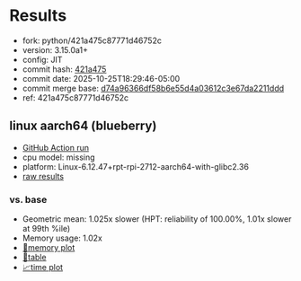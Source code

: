 # Results

- fork: python/421a475c87771d46752c
- version: 3.15.0a1+
- config: JIT
- commit hash: [421a475](https://github.com/python/cpython/commit/421a475)
- commit date: 2025-10-25T18:29:46-05:00
- commit merge base: [d74a96366df58b6e55d4a03612c3e67da2211ddd](https://github.com/python/cpython/commit/d74a96366df58b6e55d4a03612c3e67da2211ddd)
- ref: 421a475c87771d46752c

## linux aarch64 (blueberry)

- [GitHub Action run](https://github.com/savannahostrowski/pyperf_bench/actions/runs/18810264436)
- cpu model: missing
- platform: Linux-6.12.47+rpt-rpi-2712-aarch64-with-glibc2.36
- [raw results](bm-20251025-blueberry-aarch64-python-421a475c87771d46752c-3.15.0a1%2B-421a475.json)

### vs. base

- Geometric mean: 1.025x slower (HPT: reliability of 100.00%, 1.01x slower at 99th %ile)
- Memory usage: 1.02x
- [🧠memory plot](bm-20251025-blueberry-aarch64-python-421a475c87771d46752c-3.15.0a1%2B-421a475-vs-base-mem.svg)
- [📄table](bm-20251025-blueberry-aarch64-python-421a475c87771d46752c-3.15.0a1%2B-421a475-vs-base.md)
- [📈time plot](bm-20251025-blueberry-aarch64-python-421a475c87771d46752c-3.15.0a1%2B-421a475-vs-base.svg)

